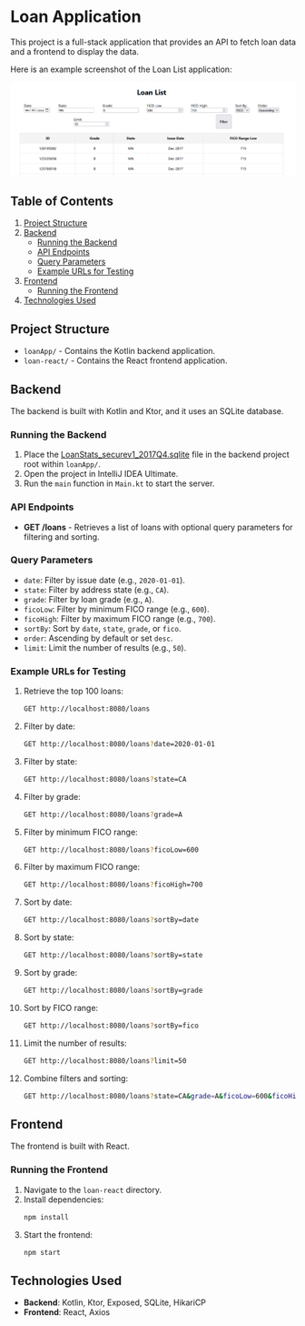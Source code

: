 # Loan Application

This project is a full-stack application that provides an API to fetch loan data and a frontend to display the data.

Here is an example screenshot of the Loan List application:

![Loan List Screenshot](loan-list-screenshot.png)

## Table of Contents
1. [Project Structure](#project-structure)
2. [Backend](#backend)
    - [Running the Backend](#running-the-backend)
    - [API Endpoints](#api-endpoints)
    - [Query Parameters](#query-parameters)
    - [Example URLs for Testing](#example-urls-for-testing)
3. [Frontend](#frontend)
    - [Running the Frontend](#running-the-frontend)
4. [Technologies Used](#technologies-used)

## Project Structure

- `loanApp/` - Contains the Kotlin backend application.
- `loan-react/` - Contains the React frontend application.

## Backend

The backend is built with Kotlin and Ktor, and it uses an SQLite database.

### Running the Backend

1. Place the [LoanStats_securev1_2017Q4.sqlite](https://drive.google.com/file/d/1nvkQHOz2KVLRjnhYxdziVsBQzWwj81Ae/view?usp=share_link) file in the backend project root within `loanApp/`.
2. Open the project in IntelliJ IDEA Ultimate.
3. Run the `main` function in `Main.kt` to start the server.

### API Endpoints

- **GET /loans** - Retrieves a list of loans with optional query parameters for filtering and sorting.

### Query Parameters

- `date`: Filter by issue date (e.g., `2020-01-01`).
- `state`: Filter by address state (e.g., `CA`).
- `grade`: Filter by loan grade (e.g., `A`).
- `ficoLow`: Filter by minimum FICO range (e.g., `600`).
- `ficoHigh`: Filter by maximum FICO range (e.g., `700`).
- `sortBy`: Sort by `date`, `state`, `grade`, or `fico`.
- `order`: Ascending by default or set `desc`.
- `limit`: Limit the number of results (e.g., `50`).

### Example URLs for Testing

1. Retrieve the top 100 loans:
    ```bash
    GET http://localhost:8080/loans
    ```

2. Filter by date:
    ```bash
    GET http://localhost:8080/loans?date=2020-01-01
    ```

3. Filter by state:
    ```bash
    GET http://localhost:8080/loans?state=CA
    ```

4. Filter by grade:
    ```bash
    GET http://localhost:8080/loans?grade=A
    ```

5. Filter by minimum FICO range:
    ```bash
    GET http://localhost:8080/loans?ficoLow=600
    ```

6. Filter by maximum FICO range:
    ```bash
    GET http://localhost:8080/loans?ficoHigh=700
    ```

7. Sort by date:
    ```bash
    GET http://localhost:8080/loans?sortBy=date
    ```

8. Sort by state:
    ```bash
    GET http://localhost:8080/loans?sortBy=state
    ```

9. Sort by grade:
    ```bash
    GET http://localhost:8080/loans?sortBy=grade
    ```

10. Sort by FICO range:
    ```bash
    GET http://localhost:8080/loans?sortBy=fico
    ```

11. Limit the number of results:
    ```bash
    GET http://localhost:8080/loans?limit=50
    ```

12. Combine filters and sorting:
    ```bash
    GET http://localhost:8080/loans?state=CA&grade=A&ficoLow=600&ficoHigh=700&sortBy=date&order=desc&limit=50
    ```

## Frontend

The frontend is built with React.

### Running the Frontend

1. Navigate to the `loan-react` directory.
2. Install dependencies:
    ```sh
    npm install
    ```
3. Start the frontend:
    ```sh
    npm start
    ```

## Technologies Used

- **Backend**: Kotlin, Ktor, Exposed, SQLite, HikariCP
- **Frontend**: React, Axios
